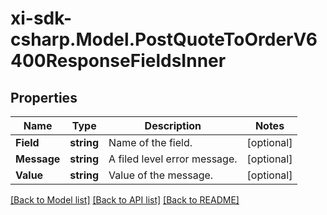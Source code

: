 # xi-sdk-csharp.Model.PostQuoteToOrderV6400ResponseFieldsInner

## Properties

Name | Type | Description | Notes
------------ | ------------- | ------------- | -------------
**Field** | **string** | Name of the field. | [optional] 
**Message** | **string** | A filed level error message. | [optional] 
**Value** | **string** | Value of the message. | [optional] 

[[Back to Model list]](../README.md#documentation-for-models) [[Back to API list]](../README.md#documentation-for-api-endpoints) [[Back to README]](../README.md)

